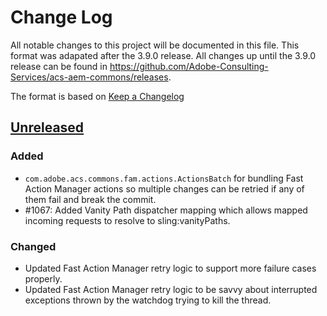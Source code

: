 # Change Log

All notable changes to this project will be documented in this file. This format was adapated
after the 3.9.0 release. All changes up until the 3.9.0 release can be found in https://github.com/Adobe-Consulting-Services/acs-aem-commons/releases.

The format is based on [Keep a Changelog](http://keepachangelog.com/)

## [Unreleased]

[Unreleased]: https://github.com/Adobe-Consulting-Services/acs-aem-commons/compare/acs-aem-commons-3.9.0...HEAD

### Added

- `com.adobe.acs.commons.fam.actions.ActionsBatch` for bundling Fast Action Manager actions so multiple changes can be retried if any of them fail and break the commit.
- #1067: Added Vanity Path dispatcher mapping which allows mapped incoming requests to resolve to sling:vanityPaths.

### Changed

- Updated Fast Action Manager retry logic to support more failure cases properly.
- Updated Fast Action Manager retry logic to  be savvy about interrupted exceptions thrown by the watchdog trying to kill the thread.

<!---

### Fixed
 
### Removed

---->
